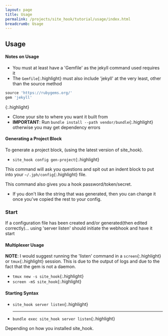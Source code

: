 ```yaml
---
layout: page
title: Usage
permalink: /projects/site_hook/tutorial/usage/index.html
breadcrumb: Usage
---
```

## Usage

#### Notes on Usage
* You must at least have a 'Gemfile' as the jekyll command used requires it
* The `Gemfile`{:.highlight} must also include 'jekyll' at the very least, other than the source method

```ruby
source 'https://rubygems.org/'
gem 'jekyll'
```
{:.highlight}

* Clone your site to where you want it built from
* **IMPORTANT**: Run `bundle install --path vendor/bundle`{:.highlight}
    otherwise you may get dependency errors

#### Generating a Project Block
To generate a project block, (using the latest version of site_hook).
* `site_hook config gen-project`{:.highlight}

This command will ask you questions and spit out an indent block to put into your  `~/.jph/config`{:.highlight} file.

This command also gives you a hook password/token/secret.
* If you don't like the string that was generated, then you can change it once you've copied the rest to your config.

### Start

  If a configuration file has been created and/or generated(then edited correctly)... using 'server listen'
  should initiate the webhook and have it start
#### Multiplexer Usage
**NOTE**: I would suggest running the 'listen' command in a `screen`{:.highlight} or `tmux`{:.highlight} session.
  This is due to the output of logs and due to the fact that the gem is not a daemon.
* `tmux new -s site_hook`{:.highlight}
* `screen -mS site_hook`{:.highlight}

#### Starting Syntax

* `site_hook server listen`{:.highlight}
  <hr class="d-flex justify-content-center hr-text" data-content="or">

* `bundle exec site_hook server listen`{:.highlight}

Depending on how you installed site_hook.